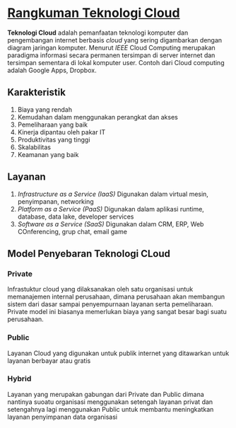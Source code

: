 # [Rangkuman Teknologi Cloud](https://en.wikipedia.org/wiki/Cloud_computing)

**Teknologi Cloud** adalah pemanfaatan teknologi komputer dan pengembangan internet berbasis *cloud* yang sering digambarkan dengan diagram jaringan komputer.
Menurut *IEEE* Cloud Computing merupakan paradigma informasi secara permanen tersimpan di server internet dan tersimpan sementara di lokal komputer user.
Contoh dari Cloud computing adalah Google Apps, Dropbox.

## Karakteristik
1. Biaya yang rendah
2. Kemudahan dalam menggunakan perangkat dan akses
3. Pemeliharaan yang baik
4. Kinerja dipantau oleh pakar IT
5. Produktivitas yang tinggi
6. Skalabilitas
7. Keamanan yang baik 

## Layanan 
1. *Infrastructure as a Service (IaaS)*
   Digunakan dalam virtual mesin, penyimpanan, networking
2. *Platform as a Service (PaaS)*
   Digunakan dalam aplikasi runtime, database, data lake, developer services
3. *Software as a Service (SaaS)*
   Digunakan dalam CRM, ERP, Web COnferencing, grup chat, email game
## Model Penyebaran Teknologi CLoud
### Private 
Infrastuktur cloud yang dilaksanakan oleh satu organisasi untuk memanajemen internal perusahaan, dimana perusahaan akan membangun sistem dari dasar sampai penyempurnaan layanan serta pemeliharaan. Private model ini biasanya memerlukan biaya yang sangat besar bagi suatu perusahaan.
### Public
Layanan Cloud yang digunakan untuk publik internet yang ditawarkan untuk layanan berbayar atau gratis
### Hybrid
Layanan yang merupakan gabungan dari Private dan Public dimana nantinya suoatu organisasi menggunakan setengah layanan privat dan setengahnya lagi menggunakan Public untuk membantu meningkatkan layanan penyimpanan data organisasi
